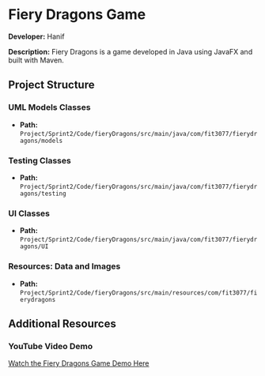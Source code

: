 # Fiery Dragons Game

**Developer:** Hanif

**Description:** Fiery Dragons is a game developed in Java using JavaFX and built with Maven.

## Project Structure

### UML Models Classes
- **Path:** `Project/Sprint2/Code/fieryDragons/src/main/java/com/fit3077/fierydragons/models`

### Testing Classes
- **Path:** `Project/Sprint2/Code/fieryDragons/src/main/java/com/fit3077/fierydragons/testing`

### UI Classes
- **Path:** `Project/Sprint2/Code/fieryDragons/src/main/java/com/fit3077/fierydragons/UI`

### Resources: Data and Images
- **Path:** `Project/Sprint2/Code/fieryDragons/src/main/resources/com/fit3077/fierydragons`

## Additional Resources

### YouTube Video Demo
[Watch the Fiery Dragons Game Demo Here](https://youtu.be/PFh7Le69lE8)
